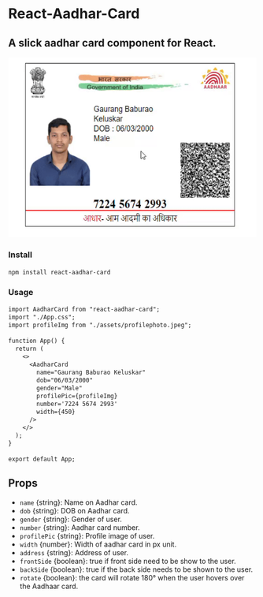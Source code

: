 
# React-Aadhar-Card
## A slick aadhar card component for React.

<img src="https://github.com/gaurangkeluskar22/React-Aadhar-Card/blob/master/src/assets/images/demo.gif"/>

### Install

```
npm install react-aadhar-card
```
### Usage

```tsx
import AadharCard from "react-aadhar-card";
import "./App.css";
import profileImg from "./assets/profilephoto.jpeg";

function App() {
  return (
    <>
      <AadharCard
        name="Gaurang Baburao Keluskar"
        dob="06/03/2000"
        gender="Male"
        profilePic={profileImg}
        number='7224 5674 2993'
        width={450}
      />
    </>
  );
}

export default App;
```


## Props

- `name` {string}: Name on Aadhar card. 
- `dob` {string}: DOB on Aadhar card. 
- `gender` {string}: Gender of user. 
- `number` {string}: Aadhar card number. 
- `profilePic` {string}: Profile image of user. 
- `width` {number}: Width of aadhar card in px unit.
- `address` {string}: Address of user.
- `frontSide` {boolean}: true if front side need to be show to the user.
- `backSide` {boolean}: true if the back side needs to be shown to the user.
- `rotate` {boolean}: the card will rotate 180° when the user hovers over the Aadhaar card.




